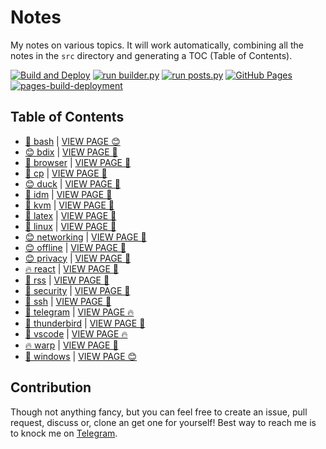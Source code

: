 # Notes

My notes on various topics. It will work automatically, combining all the notes in the `src` directory and generating a TOC (Table of Contents).

[![Build and Deploy](https://github.com/SharafatKarim/notes/actions/workflows/action.yml/badge.svg)](https://github.com/SharafatKarim/notes/actions/workflows/action.yml)
[![run builder.py](https://github.com/SharafatKarim/notes/actions/workflows/action.yml/badge.svg)](https://github.com/SharafatKarim/notes/actions/workflows/action.yml)
[![run posts.py](https://github.com/SharafatKarim/notes/actions/workflows/posts.yml/badge.svg)](https://github.com/SharafatKarim/notes/actions/workflows/posts.yml)
[![GitHub Pages](https://github.com/SharafatKarim/notes/actions/workflows/gh-pages.yml/badge.svg)](https://github.com/SharafatKarim/notes/actions/workflows/gh-pages.yml)
[![pages-build-deployment](https://github.com/SharafatKarim/notes/actions/workflows/pages/pages-build-deployment/badge.svg)](https://github.com/SharafatKarim/notes/actions/workflows/pages/pages-build-deployment)


## Table of Contents

- [🎸 bash](src/bash.md) | <a href='https://sharafat.is-a.dev/notes/bash' target='_blank'>VIEW PAGE 😊</a>
- [😊 bdix](src/bdix.md) | <a href='https://sharafat.is-a.dev/notes/bdix' target='_blank'>VIEW PAGE 👾</a>
- [🚀 browser](src/browser.md) | <a href='https://sharafat.is-a.dev/notes/browser' target='_blank'>VIEW PAGE 🚀</a>
- [🌈 cp](src/cp.md) | <a href='https://sharafat.is-a.dev/notes/cp' target='_blank'>VIEW PAGE 👾</a>
- [😊 duck](src/duck.md) | <a href='https://sharafat.is-a.dev/notes/duck' target='_blank'>VIEW PAGE 👾</a>
- [🤖 idm](src/idm.md) | <a href='https://sharafat.is-a.dev/notes/idm' target='_blank'>VIEW PAGE 🎉</a>
- [👾 kvm](src/kvm.md) | <a href='https://sharafat.is-a.dev/notes/kvm' target='_blank'>VIEW PAGE 🍕</a>
- [🎉 latex](src/latex.md) | <a href='https://sharafat.is-a.dev/notes/latex' target='_blank'>VIEW PAGE 🎸</a>
- [🚀 linux](src/linux.md) | <a href='https://sharafat.is-a.dev/notes/linux' target='_blank'>VIEW PAGE 🎉</a>
- [😊 networking](src/networking.md) | <a href='https://sharafat.is-a.dev/notes/networking' target='_blank'>VIEW PAGE 🚀</a>
- [😊 offline](src/offline.md) | <a href='https://sharafat.is-a.dev/notes/offline' target='_blank'>VIEW PAGE 🍕</a>
- [😊 privacy](src/privacy.md) | <a href='https://sharafat.is-a.dev/notes/privacy' target='_blank'>VIEW PAGE 👾</a>
- [🔥 react](src/react.md) | <a href='https://sharafat.is-a.dev/notes/react' target='_blank'>VIEW PAGE 🚀</a>
- [🌟 rss](src/rss.md) | <a href='https://sharafat.is-a.dev/notes/rss' target='_blank'>VIEW PAGE 🤖</a>
- [🎸 security](src/security.md) | <a href='https://sharafat.is-a.dev/notes/security' target='_blank'>VIEW PAGE 🌟</a>
- [🎸 ssh](src/ssh.md) | <a href='https://sharafat.is-a.dev/notes/ssh' target='_blank'>VIEW PAGE 🤖</a>
- [🎸 telegram](src/telegram.md) | <a href='https://sharafat.is-a.dev/notes/telegram' target='_blank'>VIEW PAGE 🔥</a>
- [🍕 thunderbird](src/thunderbird.md) | <a href='https://sharafat.is-a.dev/notes/thunderbird' target='_blank'>VIEW PAGE 🚀</a>
- [🤖 vscode](src/vscode.md) | <a href='https://sharafat.is-a.dev/notes/vscode' target='_blank'>VIEW PAGE 🔥</a>
- [🔥 warp](src/warp.md) | <a href='https://sharafat.is-a.dev/notes/warp' target='_blank'>VIEW PAGE 🤖</a>
- [🌟 windows](src/windows.md) | <a href='https://sharafat.is-a.dev/notes/windows' target='_blank'>VIEW PAGE 😊</a>

## Contribution

Though not anything fancy, but you can feel free to create an issue, pull request, discuss or, clone an get one for yourself!
Best way to reach me is to knock me on [Telegram](https://t.me/SharafatKarim).


